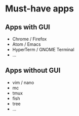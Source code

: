 <h1>Must-have apps</h>

<h2>Apps with GUI</h2>
<ul>
  <li>Chrome / Firefox</li>
  <li>Atom / Emacs</li>
  <li>HyperTerm / GNOME Terminal</li>
  <li>...</li>
</ul>

<h2>Apps without GUI</h2>
<ul>
  <li>vim / nano</li>
  <li>mc</li>
  <li>tmux</li>
  <li>fish</li>
  <li>tree</li>
  <li>...</li>
</ul>
